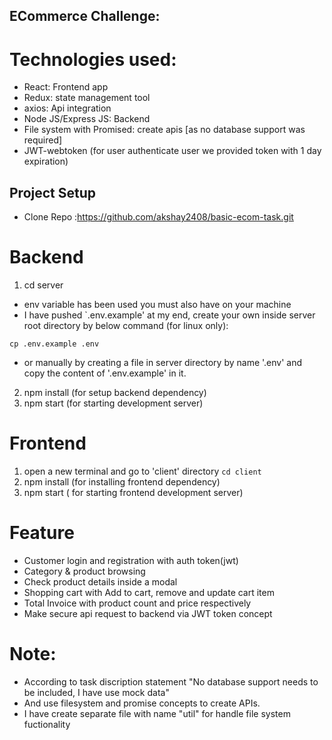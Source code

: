 ## ECommerce Challenge:

# Technologies used:
-  React: Frontend app
-  Redux: state management tool
-  axios: Api integration
-  Node JS/Express JS: Backend
-  File system with Promised: create apis [as no database support was required]
-  JWT-webtoken (for user authenticate user we provided token with 1 day expiration)


## Project Setup
- Clone Repo :https://github.com/akshay2408/basic-ecom-task.git

# Backend 
1. cd server
  - env variable has been used you must also have on your machine
  - I have pushed `.env.example' at my end, create your own inside server root directory by below command (for linux only):

  `cp .env.example .env`

  - or manually by creating a file in server directory by name '.env' and copy the content of '.env.example' in it.

2. npm install (for setup backend dependency)
3. npm start (for starting development server)


# Frontend
1. open a new terminal and go to 'client' directory `cd client`
2. npm install (for installing frontend dependency)
3. npm start ( for starting frontend development server)


# Feature 
  - Customer login and registration with auth token(jwt)
  - Category & product browsing
  - Check product details inside a modal
  - Shopping cart with Add to cart, remove and update cart item
  - Total Invoice with product count and price respectively
  - Make secure api request to backend via JWT token concept 


# Note: 
- According to task discription statement "No database support needs to be included, I have use mock data"
- And use filesystem and promise concepts to create APIs.
- I have create separate file with name "util" for handle file system fuctionality




